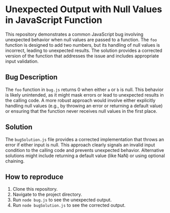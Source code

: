 # Unexpected Output with Null Values in JavaScript Function

This repository demonstrates a common JavaScript bug involving unexpected behavior when null values are passed to a function.  The `foo` function is designed to add two numbers, but its handling of null values is incorrect, leading to unexpected results. The solution provides a corrected version of the function that addresses the issue and includes appropriate input validation.

## Bug Description

The `foo` function in `bug.js` returns 0 when either `a` or `b` is null. This behavior is likely unintended, as it might mask errors or lead to unexpected results in the calling code.  A more robust approach would involve either explicitly handling null values (e.g., by throwing an error or returning a default value) or ensuring that the function never receives null values in the first place.

## Solution

The `bugSolution.js` file provides a corrected implementation that throws an error if either input is null. This approach clearly signals an invalid input condition to the calling code and prevents unexpected behavior.  Alternative solutions might include returning a default value (like NaN) or using optional chaining.

## How to reproduce

1. Clone this repository.
2. Navigate to the project directory.
3. Run `node bug.js` to see the unexpected output.
4. Run `node bugSolution.js` to see the corrected output.